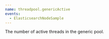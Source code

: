 ```yaml
---
name: threadpool.genericActive
events:
  - ElasticsearchNodeSample
---
```


The number of active threads in the generic pool.